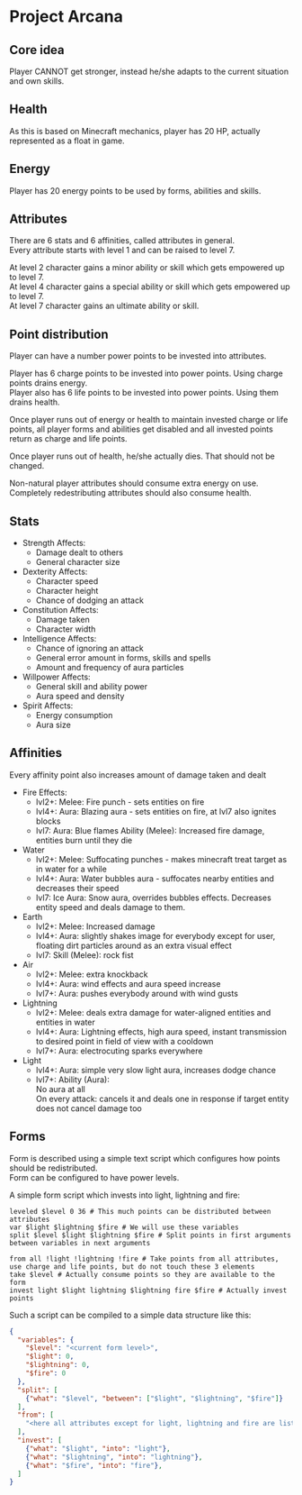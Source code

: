 
# Project Arcana

## Core idea

Player CANNOT get stronger, instead he/she adapts to the current situation and own skills.

## Health

As this is based on Minecraft mechanics, player has 20 HP, actually represented as a float in game.

## Energy

Player has 20 energy points to be used by forms, abilities and skills.

## Attributes

There are 6 stats and 6 affinities, called attributes in general.  
Every attribute starts with level 1 and can be raised to level 7.

At level 2 character gains a minor ability or skill which gets empowered up to level 7.  
At level 4 character gains a special ability or skill which gets empowered up to level 7.  
At level 7 character gains an ultimate ability or skill.

## Point distribution

Player can have a number power points to be invested into attributes.

Player has 6 charge points to be invested into power points. Using charge points drains energy.  
Player also has 6 life points to be invested into power points. Using them drains health.

Once player runs out of energy or health to maintain invested charge or life points,
all player forms and abilities get disabled and all invested points return as charge and life points.

Once player runs out of health, he/she actually dies. That should not be changed.

Non-natural player attributes should consume extra energy on use.  
Completely redestributing attributes should also consume health.

## Stats

* Strength
  Affects:
  * Damage dealt to others
  * General character size
* Dexterity
  Affects:
  * Character speed
  * Character height
  * Chance of dodging an attack
* Constitution
  Affects:
  * Damage taken
  * Character width
* Intelligence
  Affects:
  * Chance of ignoring an attack
  * General error amount in forms, skills and spells
  * Amount and frequency of aura particles
* Willpower
  Affects:
  * General skill and ability power
  * Aura speed and density
* Spirit
  Affects:
  * Energy consumption
  * Aura size

## Affinities

Every affinity point also increases amount of damage taken and dealt

* Fire
  Effects:
  * lvl2+:
    Melee: Fire punch - sets entities on fire
  * lvl4+:
    Aura: Blazing aura - sets entities on fire, at lvl7 also ignites blocks
  * lvl7:
    Aura: Blue flames
    Ability (Melee): Increased fire damage, entities burn until they die
* Water
  * lvl2+:
    Melee: Suffocating punches - makes minecraft treat target as in water for a while
  * lvl4+:
    Aura: Water bubbles aura - suffocates nearby entities and decreases their speed
  * lvl7: Ice
    Aura: Snow aura, overrides bubbles effects. Decreases entity speed and deals damage to them.
* Earth
  * lvl2+:
    Melee: Increased damage
  * lvl4+:
    Aura: slightly shakes image for everybody except for user, floating dirt particles around as an extra visual effect
  * lvl7:
    Skill (Melee): rock fist
* Air
  * lvl2+:
    Melee: extra knockback
  * lvl4+:
    Aura: wind effects and aura speed increase
  * lvl7+:
    Aura: pushes everybody around with wind gusts
* Lightning
  * lvl2+:
    Melee: deals extra damage for water-aligned entities and entities in water
  * lvl4+:
    Aura: Lightning effects, high aura speed, instant transmission to desired point in field of view with a cooldown
  * lvl7+:
    Aura: electrocuting sparks everywhere
* Light
  * lvl4+:
    Aura: simple very slow light aura, increases dodge chance
  * lvl7+:
    Ability (Aura):  
      No aura at all  
      On every attack: cancels it and deals one in response if target entity does not cancel damage too

## Forms
Form is described using a simple text script which configures how points should be redistributed.  
Form can be configured to have power levels.

A simple form script which invests into light, lightning and fire:

```
leveled $level 0 36 # This much points can be distributed between attributes
var $light $lightning $fire # We will use these variables
split $level $light $lightning $fire # Split points in first arguments between variables in next arguments

from all !light !lightning !fire # Take points from all attributes, use charge and life points, but do not touch these 3 elements
take $level # Actually consume points so they are available to the form
invest light $light lightning $lightning fire $fire # Actually invest points
```

Such a script can be compiled to a simple data structure like this:

```json
{
  "variables": {
    "$level": "<current form level>",
    "$light": 0,
    "$lightning": 0,
    "$fire": 0 
  },
  "split": [
    {"what": "$level", "between": ["$light", "$lightning", "$fire"]}
  ],
  "from": [
    "<here all attributes except for light, lightning and fire are listed>"
  ],
  "invest": [
    {"what": "$light", "into": "light"},
    {"what": "$lightning", "into": "lightning"},
    {"what": "$fire", "into": "fire"},
  ]
}
```
<!--stackedit_data:
eyJwcm9wZXJ0aWVzIjoidGl0bGU6IFByb2plY3QgQXJjYW5hXG
5hdXRob3I6IE5pY2tvbGF5IElseXVzaGluXG5leHRlbnNpb25z
OlxuICBwcmVzZXQ6IGdmbVxuIiwiaGlzdG9yeSI6Wzg2Mzg3ND
Q1LC01MzM5OTg0MjNdfQ==
-->